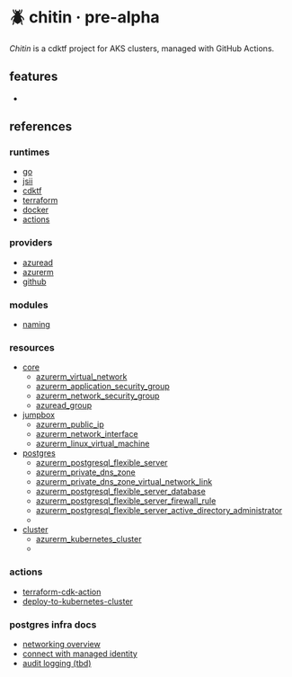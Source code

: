 # 🪲 chitin · pre-alpha

*Chitin* is a cdktf project for AKS clusters, managed with GitHub Actions.

## features
 -

## references
### runtimes
- [go](https://go.dev/dl/)
- [jsii](https://aws.github.io/jsii/)
- [cdktf](https://developer.hashicorp.com/terraform/cdktf)
- [terraform](https://www.terraform.io/)
- [docker](https://docs.docker.com/)
- [actions](https://docs.github.com/en/actions)

### providers
  - [azuread](https://registry.terraform.io/providers/hashicorp/azuread/latest)
  - [azurerm](https://registry.terraform.io/providers/hashicorp/azurerm/latest)
  - [github](https://registry.terraform.io/providers/integrations/github/latest)

### modules
- [naming](https://registry.terraform.io/modules/Azure/naming/azurerm/latest)

### resources
- [core](src/pkg/stk/core.go)
  - [azurerm_virtual_network](https://registry.terraform.io/providers/hashicorp/azurerm/latest/docs/resources/virtual_network)
  - [azurerm_application_security_group](https://registry.terraform.io/providers/hashicorp/azurerm/latest/docs/resources/application_security_group)
  - [azurerm_network_security_group](https://registry.terraform.io/providers/hashicorp/azurerm/latest/docs/resources/network_security_group)
  - [azuread_group](https://registry.terraform.io/providers/hashicorp/azuread/latest/docs/resources/group)
- [jumpbox](src/pkg/stk/jump.go)
  - [azurerm_public_ip](https://registry.terraform.io/providers/hashicorp/azurerm/latest/docs/resources/public_ip)
  - [azurerm_network_interface](https://registry.terraform.io/providers/hashicorp/azurerm/latest/docs/resources/network_interface)
  - [azurerm_linux_virtual_machine](https://registry.terraform.io/providers/hashicorp/azurerm/latest/docs/resources/linux_virtual_machine)
- [postgres](src/pkg/stk/postgres.go)
  - [azurerm_postgresql_flexible_server](https://registry.terraform.io/providers/hashicorp/azurerm/latest/docs/resources/postgresql_flexible_server)
  - [azurerm_private_dns_zone](https://registry.terraform.io/providers/hashicorp/azurerm/latest/docs/resources/private_dns_zone)
  - [azurerm_private_dns_zone_virtual_network_link](https://registry.terraform.io/providers/hashicorp/azurerm/latest/docs/resources/private_dns_zone_virtual_network_link)
  - [azurerm_postgresql_flexible_server_database](https://registry.terraform.io/providers/hashicorp/azurerm/latest/docs/resources/postgresql_flexible_server_database)
  - [azurerm_postgresql_flexible_server_firewall_rule](https://registry.terraform.io/providers/hashicorp/azurerm/latest/docs/resources/postgresql_flexible_server_firewall_rule)
  - [azurerm_postgresql_flexible_server_active_directory_administrator](https://registry.terraform.io/providers/hashicorp/azurerm/latest/docs/resources/postgresql_flexible_server_active_directory_administrator)
  - []()
- [cluster](src/pkg/stk/cluster.go)
  - [azurerm_kubernetes_cluster](https://registry.terraform.io/providers/hashicorp/azurerm/latest/docs/resources/kubernetes_cluster)
  - 

### actions
- [terraform-cdk-action](https://github.com/marketplace/actions/terraform-cdk-action)
- [deploy-to-kubernetes-cluster](https://github.com/marketplace/actions/deploy-to-kubernetes-cluster)


### postgres infra docs
- [networking overview](https://learn.microsoft.com/en-us/azure/postgresql/flexible-server/concepts-networking#private-access-vnet-integration)
- [connect with managed identity](https://learn.microsoft.com/en-us/azure/postgresql/flexible-server/how-to-connect-with-managed-identity)
- [audit logging (tbd)](https://learn.microsoft.com/en-us/azure/postgresql/flexible-server/concepts-audit)
